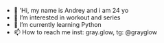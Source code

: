 - 👋 'Hi, my name is Andrey and i am 24 yo
- 👀 I’m interested in workout and series
- 🌱 I’m currently learning Python
- 📫 How to reach me inst: gray.glow, tg: @grayglow

<!---
grayglow/grayglow is a ✨ special ✨ repository because its `README.md` (this file) appears on your GitHub profile.
You can click the Preview link to take a look at your changes.
--->
